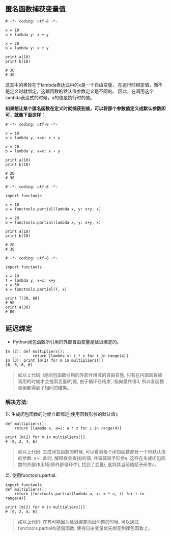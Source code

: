 

## 匿名函数捕获变量值

```
# -*- coding: utf-8 -*-

x = 10
a = lambda y: x + y

x = 20
b = lambda y: x + y

print a(10)
print b(10)

# 30
# 30
```

这其中的奥妙在于lambda表达式中的x是一个自由变量， 在运行时绑定值，而不是定义时就绑定，这跟函数的默认值参数定义是不同的。 
因此，在调用这个lambda表达式的时候，x的值是执行时的值。


**如果想让某个匿名函数在定义时就捕获到值，可以将那个参数值定义成默认参数即可，就像下面这样：**

```
# -*- coding: utf-8 -*-

x = 10
a = lambda y, x=x: x + y

x = 20
b = lambda y, x=x: x + y

print a(10)
print b(10)

# 20
# 30
```

```
# -*- coding: utf-8 -*-

import functools

x = 10
a = functools.partial(lambda x, y: x+y, x)

x = 20
b = functools.partial(lambda x, y: x+y, x)

print a(10)
print b(10)

# 20
# 30
```

```
# -*- coding: utf-8 -*-

import functools

x = 10
T = lambda y, x=x: x+y
x = 50
a = functools.partial(T, x)

print T(30, 60)
# 90
print a(30)
# 80

```


## 延迟绑定
- Python闭包函数所引用的外部自由变量是延迟绑定的。

```
In [2]: def multipliers():
   ...:     return [lambda x: i * x for i in range(4)] 
In [3]: print [m(2) for m in multipliers()]
[6, 6, 6, 6]
```
> 如以上代码: i是闭包函数引用的外部作用域的自由变量, 只有在内部函数被调用的时候才会搜索变量i的值, 由于循环已结束, i指向最终值3, 所以各函数调用都得到了相同的结果。

### 解决方法:

1). 生成闭包函数的时候立即绑定(使用函数形参的默认值):
```
def multipliers():
    return [lambda x, a=i: a * x for i in range(4)]

print [m(2) for m in multipliers()]
# [0, 2, 4, 6]
```
> 如以上代码: 生成闭包函数的时候, 可以看到每个闭包函数都有一个带默认值的参数: a=i, 
> 此时, 解释器会查找i的值, 并将其赋予形参a, 这样在生成闭包函数的外部作用域(即外部循环中), 找到了变量i, 遂将其当前值赋予形参a。

2). 使用functools.partial:
```
import functools
def multipliers():
    return [functools.partial(lambda a, x: x * a, i) for i in range(4)]

print [m(2) for m in multipliers()]
# [0, 2, 4, 6]
```
> 如以上代码: 在有可能因为延迟绑定而出问题的时候, 可以通过functools.partial构造偏函数, 使得自由变量优先绑定到闭包函数上。